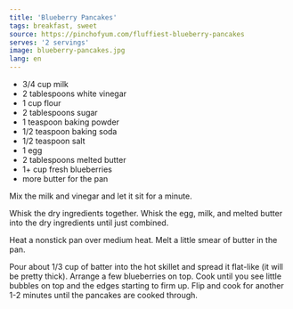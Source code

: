 ```yaml
---
title: 'Blueberry Pancakes'
tags: breakfast, sweet
source: https://pinchofyum.com/fluffiest-blueberry-pancakes
serves: '2 servings'
image: blueberry-pancakes.jpg
lang: en
---
```


* 3/4 cup milk
* 2 tablespoons white vinegar
* 1 cup flour
* 2 tablespoons sugar
* 1 teaspoon baking powder
* 1/2 teaspoon baking soda
* 1/2 teaspoon salt
* 1 egg
* 2 tablespoons melted butter
* 1+ cup fresh blueberries
* more butter for the pan

Mix the milk and vinegar and let it sit for a minute.

Whisk the dry ingredients together. Whisk the egg, milk, and melted butter into the dry ingredients until just combined.

Heat a nonstick pan over medium heat. Melt a little smear of butter in the pan.

Pour about 1/3 cup of batter into the hot skillet and spread it flat-like (it will be pretty thick). Arrange a few blueberries on top. Cook until you see little bubbles on top and the edges starting to firm up. Flip and cook for another 1-2 minutes until the pancakes are cooked through.
